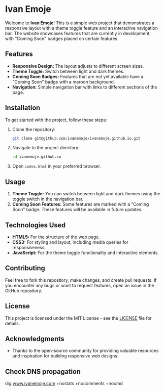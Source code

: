 # Ivan Emoje

Welcome to **Ivan Emoje**! This is a simple web project that demonstrates a responsive layout with a theme toggle feature and an interactive navigation bar. The website showcases features that are currently in development, with "Coming Soon" badges placed on certain features.

## Features

- **Responsive Design:** The layout adjusts to different screen sizes.
- **Theme Toggle:** Switch between light and dark themes.
- **Coming Soon Badges:** Features that are not yet available have a "Coming Soon" badge with a maroon background.
- **Navigation:** Simple navigation bar with links to different sections of the page.

## Installation

To get started with the project, follow these steps:

1. Clone the repository:
    ```bash
    git clone git@github.com:ivanemoje/ivanemoje.github.io.git
    ```

2. Navigate to the project directory:
    ```bash
    cd ivanemoje.github.io
    ```

3. Open `index.html` in your preferred browser.

## Usage

1. **Theme Toggle:** You can switch between light and dark themes using the toggle switch in the navigation bar.
2. **Coming Soon Features:** Some features are marked with a "Coming Soon" badge. These features will be available in future updates.

## Technologies Used

- **HTML5:** For the structure of the web page.
- **CSS3:** For styling and layout, including media queries for responsiveness.
- **JavaScript:** For the theme toggle functionality and interactive elements.

## Contributing

Feel free to fork this repository, make changes, and create pull requests. If you encounter any bugs or want to request features, open an issue in the GitHub repository.

## License

This project is licensed under the MIT License - see the [LICENSE](LICENSE) file for details.

## Acknowledgments

- Thanks to the open-source community for providing valuable resources and inspiration for building responsive web designs.

## Check DNS propagation
dig www.ivanemoje.com +nostats +nocomments +nocmd